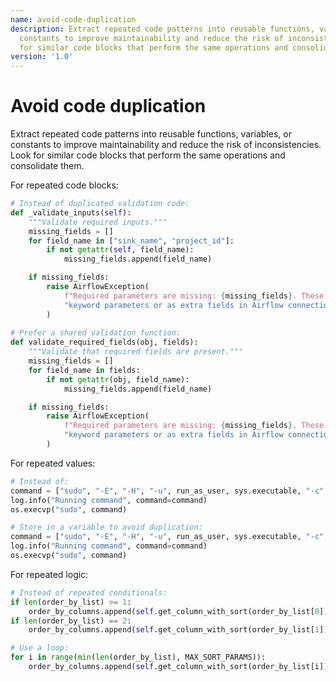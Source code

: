 ```yaml
---
name: avoid-code-duplication
description: Extract repeated code patterns into reusable functions, variables, or
  constants to improve maintainability and reduce the risk of inconsistencies. Look
  for similar code blocks that perform the same operations and consolidate them.
version: '1.0'
---
```

# Avoid code duplication

Extract repeated code patterns into reusable functions, variables, or constants to improve maintainability and reduce the risk of inconsistencies. Look for similar code blocks that perform the same operations and consolidate them.

For repeated code blocks:
```python
# Instead of duplicated validation code:
def _validate_inputs(self):
    """Validate required inputs."""
    missing_fields = []
    for field_name in ["sink_name", "project_id"]:
        if not getattr(self, field_name):
            missing_fields.append(field_name)

    if missing_fields:
        raise AirflowException(
            f"Required parameters are missing: {missing_fields}. These parameters must be passed as "
            "keyword parameters or as extra fields in Airflow connection definition."
        )
        
# Prefer a shared validation function:
def validate_required_fields(obj, fields):
    """Validate that required fields are present."""
    missing_fields = []
    for field_name in fields:
        if not getattr(obj, field_name):
            missing_fields.append(field_name)

    if missing_fields:
        raise AirflowException(
            f"Required parameters are missing: {missing_fields}. These parameters must be passed as "
            "keyword parameters or as extra fields in Airflow connection definition."
        )
```

For repeated values:
```python
# Instead of:
command = ["sudo", "-E", "-H", "-u", run_as_user, sys.executable, "-c", rexec_python_code]
log.info("Running command", command=command)
os.execvp("sudo", command)

# Store in a variable to avoid duplication:
command = ["sudo", "-E", "-H", "-u", run_as_user, sys.executable, "-c", rexec_python_code]
log.info("Running command", command=command)
os.execvp("sudo", command)
```

For repeated logic:
```python
# Instead of repeated conditionals:
if len(order_by_list) >= 1:
    order_by_columns.append(self.get_column_with_sort(order_by_list[0]))
if len(order_by_list) == 2:
    order_by_columns.append(self.get_column_with_sort(order_by_list[1]))

# Use a loop:
for i in range(min(len(order_by_list), MAX_SORT_PARAMS)):
    order_by_columns.append(self.get_column_with_sort(order_by_list[i]))
```

